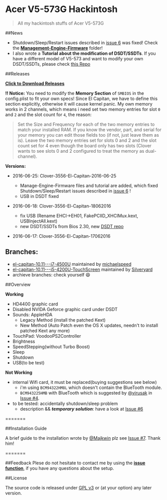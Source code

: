 Acer V5-573G Hackintosh
=======================

> All my hackintosh stuffs of Acer V5-573G

##News
- Shutdown/Sleep/Restart issues described in [issue 6](https://github.com/Kaijun/Acer-V5-573G-Hackintosh/issues/6) was fixed! Check the [**Management-Engine-Firmware**](https://github.com/Kaijun/Acer-V5-573G-Hackintosh/tree/master/Management-Engine-Firmware) folder!
- I also wrote a **Tutorial about the modification of DSDT/SSDTs**. If you have a different model of V5-573 and want to modify your own DSDT/SSDTs, please check [this Repo](https://github.com/Kaijun/Acer-V5-573g-DSDT)

##Releases

**[Click to Download Releases](https://github.com/Kaijun/Acer-V5-573G-Hackintosh/releases)**

**‼️ Notice:** You need to modify the **Memory Section** of `SMBIOS` in the config.plist to fit your own specs! Since El Capitan, we have to define this section explicitly, otherwise it will cause kernel panic.
My own memory works in 2 channels, which means i need set two memory entries for slot `0` and `2` and the slot count for `4`, the reason:
>Set the Size and Frequency for each of the two memory entries to match your installed RAM. If you know the vendor, part, and serial for your memory you can edit those fields too (if not, just leave them as is). Leave the two memory entries set for slots 0 and 2 and the slot count set for 4 even though the board only has two slots (Clover wants to see slots 0 and 2 configured to treat the memory as dual-channel).

**Versions:**
- 2016-06-25: Clover-3556-El-Capitan-2016-06-25
  * Manage-Engine-Firmware files and tutorial are added, which fixed Shutdown/Sleep/Restart issues described in [issue 6](https://github.com/Kaijun/Acer-V5-573G-Hackintosh/issues/6) !
  * USB in DSDT fixed

- 2016-06-18: Clover-3556-El-Capitan-18062016
  * fix USB (Rename EHCI->EH01, FakePCIID_XHCIMux.kext, USBInjectAll.kext)
  * new DSDT/SSDTs from Bios 2.30, new [DSDT repo](https://github.com/Kaijun/Acer-V5-573g-DSDT)

- 2016-06-17: Clover-3556-El-Capitan-17062016


## Branches:
- [el-capitan-10.11---i7-4500U](https://github.com/Kaijun/Acer-V5-573G-Hackintosh/tree/el-capitan-10.11---i7-4500U) maintained by [michaelspeed](https://github.com/michaelspeed)
- [el-capitan-10.11---i5-4200U-TouchScreen](https://github.com/Kaijun/Acer-V5-573G-Hackintosh/tree/el-capitan-10.11---i5-4200U-TouchScreen) maintained by [Silveryard](https://github.com/Silveryard)
- archieve branches: check yourself 😄

##Overview

**Working**

- HD4400 graphic card
- Disabled NVIDA Geforce graphic card under DSDT
- Sounds: AppleHDA
	* Legacy Method (install the patched Kext)
	* New Method (Auto Patch even the OS X updates, needn't to install patched Kext any more)
- TouchPad: VoodooPS2Controller
- Brightness
- SpeedStepping(without Turbo Boost)
- Sleep
- Shutdown
- USB(to be test)

**Not Working**
- internal Wifi card, it must be replaced(buying suggestions see below)
  - i'm using `BCM94322HM8L` which doesn't contain the BlueTooth module.
  - `BCM943225HMB` with BlueTooth which is suggested by [@virusak](https://github.com/virusak) in [Issue #4](https://github.com/Kaijun/Acer-V5-573G-Hackintosh/issues/4#issuecomment-56149694).
- to be tested: accidentally shutdown/sleep problem
  - description && ***temporary solution***: have a look at [Issue #6](https://github.com/Kaijun/Acer-V5-573G-Hackintosh/issues/6)

=======

##Installation Guide

A brief guide to the installation wrote by [@Majkwin](https://github.com/Majkwin) plz see [Issue #7](https://github.com/Kaijun/Acer-V5-573G-Hackintosh/issues/7). Thank him!

=======

##Feedback
Plese do not hesitate to contact me by using the **[issue function](https://github.com/Kaijun/Acer-V5-573G-Hackintosh/issues)**, if you have any questions about the setup.

##License

The source code is released under [GPL v3](http://www.gnu.org/copyleft/gpl.html) or (at your option) any later version.
